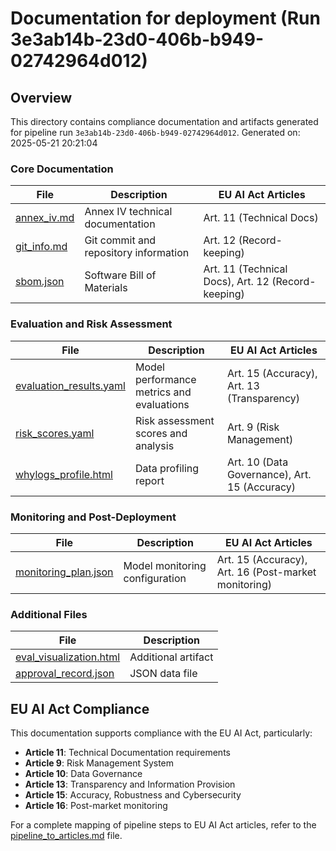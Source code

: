 # Documentation for deployment (Run 3e3ab14b-23d0-406b-b949-02742964d012)

## Overview

This directory contains compliance documentation and artifacts generated for pipeline run `3e3ab14b-23d0-406b-b949-02742964d012`.
Generated on: 2025-05-21 20:21:04

### Core Documentation

| File                       | Description                           | EU AI Act Articles                                 |
| -------------------------- | ------------------------------------- | -------------------------------------------------- |
| [annex_iv.md](annex_iv.md) | Annex IV technical documentation      | Art. 11 (Technical Docs)                           |
| [git_info.md](git_info.md) | Git commit and repository information | Art. 12 (Record-keeping)                           |
| [sbom.json](sbom.json)     | Software Bill of Materials            | Art. 11 (Technical Docs), Art. 12 (Record-keeping) |

### Evaluation and Risk Assessment

| File                                               | Description                               | EU AI Act Articles                            |
| -------------------------------------------------- | ----------------------------------------- | --------------------------------------------- |
| [evaluation_results.yaml](evaluation_results.yaml) | Model performance metrics and evaluations | Art. 15 (Accuracy), Art. 13 (Transparency)    |
| [risk_scores.yaml](risk_scores.yaml)               | Risk assessment scores and analysis       | Art. 9 (Risk Management)                      |
| [whylogs_profile.html](whylogs_profile.html)       | Data profiling report                     | Art. 10 (Data Governance), Art. 15 (Accuracy) |

### Monitoring and Post-Deployment

| File                                         | Description                    | EU AI Act Articles                                   |
| -------------------------------------------- | ------------------------------ | ---------------------------------------------------- |
| [monitoring_plan.json](monitoring_plan.json) | Model monitoring configuration | Art. 15 (Accuracy), Art. 16 (Post-market monitoring) |

### Additional Files

| File                                               | Description         |
| -------------------------------------------------- | ------------------- |
| [eval_visualization.html](eval_visualization.html) | Additional artifact |
| [approval_record.json](approval_record.json)       | JSON data file      |

## EU AI Act Compliance

This documentation supports compliance with the EU AI Act, particularly:

- **Article 11**: Technical Documentation requirements
- **Article 9**: Risk Management System
- **Article 10**: Data Governance
- **Article 13**: Transparency and Information Provision
- **Article 15**: Accuracy, Robustness and Cybersecurity
- **Article 16**: Post-market monitoring

For a complete mapping of pipeline steps to EU AI Act articles, refer to the [pipeline_to_articles.md](../../pipeline_to_articles.md) file.
